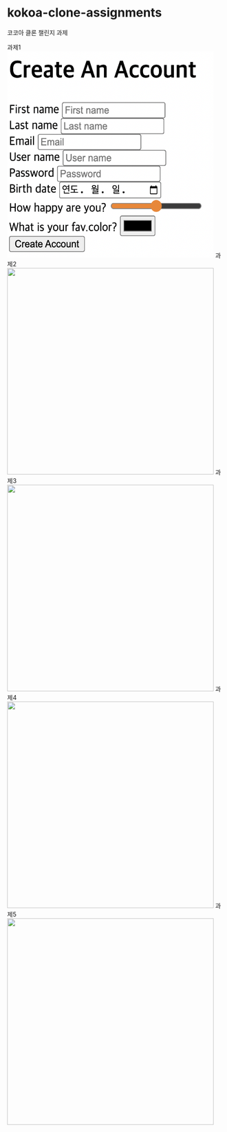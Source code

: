 # kokoa-clone-assignments

코코아 클론 챌린지 과제

과제1
<img src="screenshots/assignment1.png" width="480px" height="480px">
과제2
<img src="/Users/mac/Desktop/kokoa-clone-assignments/screenshots/assignment2.png" width="480px" height="480px">
과제3
<img src="/Users/mac/Desktop/kokoa-clone-assignments/screenshots/assignment3.png" width="480px" height="480px">
과제4
<img src="/Users/mac/Desktop/kokoa-clone-assignments/screenshots/assignment4.gif" width="480px" height="480px">
과제5
<img src="/Users/mac/Desktop/kokoa-clone-assignments/screenshots/assignment5.png" width="480px" height="480px">
